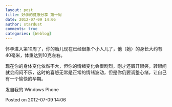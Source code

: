 ```yaml
---
layout: post
title: 好孕的健康分享 第十周
date: 2012-07-09 14:06
author: stardust
comments: true
categories: [Weblog]
---
```

怀孕进入第10周了，你的胎儿现在已经很象个小人儿了，他（她）的身长大约有40毫米，体重达到10克左右。

现在你的身体变化依然不大，但你的情绪变化会很剧烈，刚才还眉开眼笑，转眼间就会闷闷不乐，这时的喜怒无常是正常的情绪波动，但是你仍要调整心绪，让自己有一个愉快的孕期。

发自我的 Windows Phone

Posted on 2012-07-09 14:06
